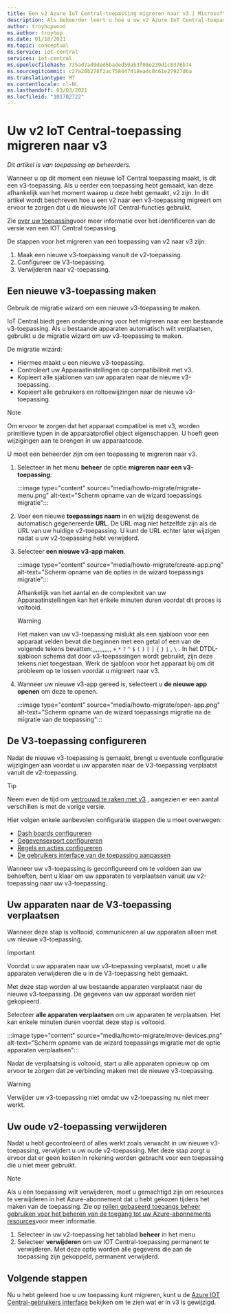 ```yaml
---
title: Een v2 Azure IoT Central-toepassing migreren naar v3 | Microsoft Docs
description: Als beheerder leert u hoe u uw v2 Azure IoT Central-toepassing kunt migreren naar v3
author: troyhopwood
ms.author: troyhop
ms.date: 01/18/2021
ms.topic: conceptual
ms.service: iot-central
services: iot-central
ms.openlocfilehash: 735ad7ad9ded6baded59ab3f08e239d1c8376b74
ms.sourcegitcommit: c27a20b278f2ac758447418ea4c8c61e27927d6a
ms.translationtype: MT
ms.contentlocale: nl-NL
ms.lasthandoff: 03/03/2021
ms.locfileid: "101702722"
---
```

# <a name="migrate-your-v2-iot-central-application-to-v3"></a>Uw v2 IoT Central-toepassing migreren naar v3

*Dit artikel is van toepassing op beheerders.*

Wanneer u op dit moment een nieuwe IoT Central toepassing maakt, is dit een v3-toepassing. Als u eerder een toepassing hebt gemaakt, kan deze afhankelijk van het moment waarop u deze hebt gemaakt, v2 zijn. In dit artikel wordt beschreven hoe u een v2 naar een v3-toepassing migreert om ervoor te zorgen dat u de nieuwste IoT Central-functies gebruikt.

Zie [over uw toepassing](howto-get-app-info.md)voor meer informatie over het identificeren van de versie van een IOT Central toepassing.

De stappen voor het migreren van een toepassing van v2 naar v3 zijn:

1. Maak een nieuwe v3-toepassing vanuit de v2-toepassing.
1. Configureer de V3-toepassing.
1. Verwijderen naar v2-toepassing.

## <a name="create-a-new-v3-application"></a>Een nieuwe v3-toepassing maken

Gebruik de migratie wizard om een nieuwe v3-toepassing te maken.

IoT Central biedt geen ondersteuning voor het migreren naar een bestaande v3-toepassing. Als u bestaande apparaten automatisch wilt verplaatsen, gebruikt u de migratie wizard om uw v3-toepassing te maken.

De migratie wizard:

- Hiermee maakt u een nieuwe v3-toepassing.
- Controleert uw Apparaatinstellingen op compatibiliteit met v3.
- Kopieert alle sjablonen van uw apparaten naar de nieuwe v3-toepassing.
- Kopieert alle gebruikers en roltoewijzingen naar de nieuwe v3-toepassing.

> [!NOTE]
> Om ervoor te zorgen dat het apparaat compatibel is met v3, worden primitieve typen in de apparaatprofiel object eigenschappen. U hoeft geen wijzigingen aan te brengen in uw apparaatcode.

U moet een beheerder zijn om een toepassing te migreren naar v3.

1. Selecteer in het menu **beheer** de optie **migreren naar een v3-toepassing**:

    :::image type="content" source="media/howto-migrate/migrate-menu.png" alt-text="Scherm opname van de wizard toepassings migratie":::

1. Voer een nieuwe **toepassings naam** in en wijzig desgewenst de automatisch gegenereerde  **URL**. De URL mag niet hetzelfde zijn als de URL van uw huidige v2-toepassing. U kunt de URL echter later wijzigen nadat u uw v2-toepassing hebt verwijderd.

1. Selecteer **een nieuwe v3-app maken**.

    :::image type="content" source="media/howto-migrate/create-app.png" alt-text="Scherm opname van de opties in de wizard toepassings migratie":::

    Afhankelijk van het aantal en de complexiteit van uw Apparaatinstellingen kan het enkele minuten duren voordat dit proces is voltooid.

    > [!Warning]
    > Het maken van uw v3-toepassing mislukt als een sjabloon voor een apparaat velden bevat die beginnen met een getal of een van de volgende tekens bevatten:,,,,,,,,,,, `+` `*` `?` `^` `$` `(` `)` `[` `]` `{` `}` `|` , `\` . In het DTDL-sjabloon schema dat door v3-toepassingen wordt gebruikt, zijn deze tekens niet toegestaan. Werk de sjabloon voor het apparaat bij om dit probleem op te lossen voordat u migreert naar v3.

1. Wanneer uw nieuwe v3-app gereed is, selecteert u **de nieuwe app openen** om deze te openen.

    :::image type="content" source="media/howto-migrate/open-app.png" alt-text="Scherm opname van de wizard toepassings migratie na de migratie van de toepassing":::

## <a name="configure-the-v3-application"></a>De V3-toepassing configureren

Nadat de nieuwe v3-toepassing is gemaakt, brengt u eventuele configuratie wijzigingen aan voordat u uw apparaten naar de V3-toepassing verplaatst vanuit de v2-toepassing.

> [!TIP]
> Neem even de tijd om [vertrouwd te raken met v3](overview-iot-central-tour.md#navigate-your-application) , aangezien er een aantal verschillen is met de vorige versie.

Hier volgen enkele aanbevolen configuratie stappen die u moet overwegen:

- [Dash boards configureren](howto-add-tiles-to-your-dashboard.md)
- [Gegevensexport configureren](howto-export-data.md)
- [Regels en acties configureren](quick-configure-rules.md)
- [De gebruikers interface van de toepassing aanpassen](howto-customize-ui.md)

Wanneer uw v3-toepassing is geconfigureerd om te voldoen aan uw behoeften, bent u klaar om uw apparaten te verplaatsen vanuit uw v2-toepassing naar uw v3-toepassing.

## <a name="move-your-devices-to-the-v3-application"></a>Uw apparaten naar de V3-toepassing verplaatsen

Wanneer deze stap is voltooid, communiceren al uw apparaten alleen met uw nieuwe v3-toepassing.

> [!IMPORTANT]
> Voordat u uw apparaten naar uw v3-toepassing verplaatst, moet u alle apparaten verwijderen die u in de V3-toepassing hebt gemaakt.

Met deze stap worden al uw bestaande apparaten verplaatst naar de nieuwe v3-toepassing. De gegevens van uw apparaat worden niet gekopieerd.

Selecteer **alle apparaten verplaatsen** om uw apparaten te verplaatsen. Het kan enkele minuten duren voordat deze stap is voltooid.

:::image type="content" source="media/howto-migrate/move-devices.png" alt-text="Scherm opname van de wizard toepassings migratie met de optie apparaten verplaatsen":::

Nadat de verplaatsing is voltooid, start u alle apparaten opnieuw op om ervoor te zorgen dat ze verbinding maken met de nieuwe v3-toepassing.

> [!WARNING]
> Verwijder uw v3-toepassing niet omdat uw v2-toepassing nu niet meer werkt.

## <a name="delete-your-old-v2-application"></a>Uw oude v2-toepassing verwijderen

Nadat u hebt gecontroleerd of alles werkt zoals verwacht in uw nieuwe v3-toepassing, verwijdert u uw oude v2-toepassing. Met deze stap zorgt u ervoor dat er geen kosten in rekening worden gebracht voor een toepassing die u niet meer gebruikt.

> [!Note]
> Als u een toepassing wilt verwijderen, moet u gemachtigd zijn om resources te verwijderen in het Azure-abonnement dat u hebt gekozen tijdens het maken van de toepassing. Zie op [rollen gebaseerd toegangs beheer gebruiken voor het beheren van de toegang tot uw Azure-abonnements resources](../../role-based-access-control/role-assignments-portal.md)voor meer informatie.

1. Selecteer in uw v2-toepassing het tabblad **beheer** in het menu
2. Selecteer **verwijderen** om uw IOT Central-toepassing permanent te verwijderen. Met deze optie worden alle gegevens die aan de toepassing zijn gekoppeld, permanent verwijderd.

## <a name="next-steps"></a>Volgende stappen

Nu u hebt geleerd hoe u uw toepassing kunt migreren, kunt u de [Azure IOT Central-gebruikers interface](overview-iot-central-tour.md) bekijken om te zien wat er in v3 is gewijzigd.